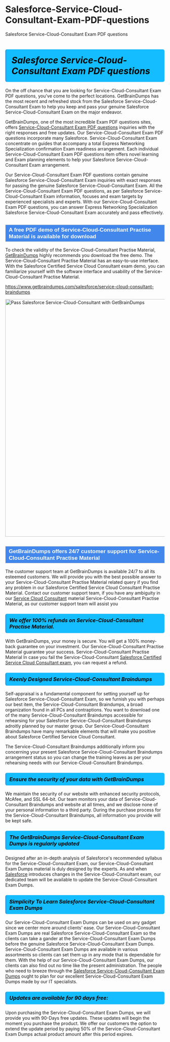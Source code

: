 # Salesforce-Service-Cloud-Consultant-Exam-PDF-questions
Salesforce Service-Cloud-Consultant Exam PDF questions
<h1><strong><span style="display: block; color: #000000; background: #14BDFF; border: 0.5px solid #AED6F1; border-left: 3px solid #3498DB; padding: .6em; border-radius: 6px;">                     <em>Salesforce Service-Cloud-Consultant <span class="exam_variation">Exam PDF questions</span> </em>                </span></strong>            </h1>                        <p>On the off chance that you are looking for Service-Cloud-Consultant <span class="exam_variation">Exam PDF questions</span>, you've come to the perfect locations.             GetBrainDumps has the most recent and refreshed stock from the Salesforce Service-Cloud-Consultant Exam to help you keep and pass your genuine Salesforce Service-Cloud-Consultant Exam on the major endeavor.</p>                        <p>GetBrainDumps, one of the most incredible <span class="exam_variation">Exam PDF questions</span> sites, offers <a href="https://www.getbraindumps.com/salesforce/service-cloud-consultant-braindumps">Service-Cloud-Consultant <span class="exam_variation">Exam PDF questions</span></a> inquiries with the right responses and free updates. Our Service-Cloud-Consultant <span class="exam_variation">Exam PDF questions</span> incorporate             many Salesforce. Service-Cloud-Consultant Exam concentrate on guides that accompany a total Express Networking Specialization confirmation Exam readiness arrangement. Each individual             Service-Cloud-Consultant <span class="exam_variation">Exam PDF questions</span> item offers novel learning and Exam planning elements to help your Salesforce Service-Cloud-Consultant Exam arrangement.</p>                        <p>Our Service-Cloud-Consultant <span class="exam_variation">Exam PDF questions</span> contain genuine Salesforce Service-Cloud-Consultant Exam inquiries with exact responses for passing the genuine Salesforce Service-Cloud-Consultant Exam. All the Service-Cloud-Consultant <span class="exam_variation">Exam PDF questions</span>,             as per Salesforce Service-Cloud-Consultant Exam information, focuses and exam targets by experienced specialists and experts. With our Service-Cloud-Consultant <span class="exam_variation">Exam PDF questions</span>, you can answer             Express Networking Specialization Salesforce Service-Cloud-Consultant Exam accurately and pass effectively.</p>                        <h2 style="background: #4287ec; border: 1px solid #cccccc; padding: 5px 10px;">                <span style="color: #ffffff;">                    <span style="font-size: 11pt;">                        <span style="line-height: normal;">                            <span style="font-family: Calibri,sans-serif;">                                <strong>                                    <span style="font-size: 13.0pt;">A free PDF demo of Service-Cloud-Consultant <span class="exam_variation2">Practise Material</span> is available for download</span>                                </strong>                            </span>                        </span>                    </span>                </span>            </h2>                        <p>To check the validity of the Service-Cloud-Consultant <span class="exam_variation2">Practise Material</span>, <a href="https://www.getbraindumps.com/">GetBrainDumps</a> highly recommends you download the free demo. The Service-Cloud-Consultant <span class="exam_variation2">Practise Material</span> has an easy-to-use interface.             With the Salesforce Certified Service Cloud Consultant exam demo, you can familiarize yourself with the software interface and usability of the Service-Cloud-Consultant <span class="exam_variation2">Practise Material</span>.</p>                        <p><a href="https://www.getbraindumps.com/salesforce/service-cloud-consultant-braindumps">https://www.getbraindumps.com/salesforce/service-cloud-consultant-braindumps</a></p>                        <p><a href="https://www.getbraindumps.com/"><img src="https://www.getbraindumps.com/images/get-updated-exam-questions-with-discount-getbraindumps.jpg" class="postImage" alt="Pass Salesforce Service-Cloud-Consultant with GetBrainDumps" width="750"></a></p>                            <h2 style="background: #4287ec; border: 1px solid #cccccc; padding: 5px 10px;">                <span style="color: #ffffff;">                    <span style="font-size: 11pt;">                        <span style="line-height: normal;">                            <span style="font-family: Calibri,sans-serif;">                                <strong>                                    <span style="font-size: 13.0pt;">GetBrainDumps offers 24/7 customer support for Service-Cloud-Consultant <span class="exam_variation2">Practise Material</span> </span>                                </strong>                            </span>                        </span>                    </span>                </span>            </h2>                        <p>The customer support team at GetBrainDumps is available 24/7 to all its esteemed customers. We will provide you with the best possible answer to your Service-Cloud-Consultant <span class="exam_variation2">Practise Material</span>            related query if you find any problem in our Salesforce Certified Service Cloud Consultant <span class="exam_variation2">Practise Material</span>. Contact our customer support team, if you have any ambiguity in             our <a href="https://www.getbraindumps.com/salesforce/service-cloud-consultant-braindumps.html">Service Cloud Consultant</a> material Service-Cloud-Consultant <span class="exam_variation2">Practise Material</span>, as our customer support team will assist you</p>                        <h3>                <strong>                    <span style="display: block; color: #000000; background: #14BDFF; border: 0.5px solid #AED6F1; border-left: 3px solid #3498DB; padding: .6em; border-radius: 6px;">                        <em>We offer 100% refunds on Service-Cloud-Consultant <span class="exam_variation2">Practise Material</span>.</em>                    </span>                </strong>            </h3>                        <p>With GetBrainDumps, your money is secure. You will get a 100% money-back guarantee on your investment. Our Service-Cloud-Consultant <span class="exam_variation2">Practise Material</span> guarantee your success.             Service-Cloud-Consultant <span class="exam_variation2">Practise Material</span> In case you fail the Service-Cloud-Consultant <a href="https://www.getbraindumps.com/salesforce/service-cloud-consultant-braindumps">Salesforce Certified Service Cloud Consultant exam</a>, you can request a refund.</p>                        <h3>                <strong>                    <span style="display: block; color: #000000; background: #14BDFF; border: 0.5px solid #AED6F1; border-left: 3px solid #3498DB; padding: .6em; border-radius: 6px;">                        <em>Keenly Designed Service-Cloud-Consultant <span class="exam_variation3">Braindumps</span></em>                    </span>                </strong>            </h3>                        <p>Self-appraisal is a fundamental component for setting yourself up for Salesforce Service-Cloud-Consultant Exam, so we furnish you with perhaps our best item, the Service-Cloud-Consultant <span class="exam_variation3">Braindumps</span>,             a broad organization found in all PCs and contraptions. You want to download one of the many Service-Cloud-Consultant <span class="exam_variation3">Braindumps</span> accessible for rehearsing for your             Salesforce Service-Cloud-Consultant <span class="exam_variation3">Braindumps</span> adroitly planned by our master group. Our Service-Cloud-Consultant <span class="exam_variation3">Braindumps</span> have many remarkable elements that will make you             positive about Salesforce Certified Service Cloud Consultant.</p>                        <p>The Service-Cloud-Consultant <span class="exam_variation3">Braindumps</span> additionally inform you concerning your present Salesforce Service-Cloud-Consultant <span class="exam_variation3">Braindumps</span> arrangement status so you can change the training             leaves as per your rehearsing needs with our Service-Cloud-Consultant <span class="exam_variation3">Braindumps</span>.</p>                        <h3>                <strong>                    <span style="display: block; color: #000000; background: #14BDFF; border: 0.5px solid #AED6F1; border-left: 3px solid #3498DB; padding: .6em; border-radius: 6px;">                        <em>Ensure the security of your data with GetBrainDumps </em>                    </span>                </strong>            </h3>                        <p>We maintain the security of our website with enhanced security protocols, McAfee, and SSL 64-bit. Our team monitors your data of Service-Cloud-Consultant <span class="exam_variation3">Braindumps</span> and website at all times,             and we disclose none of your personal information to a third party. During the purchase process for the Service-Cloud-Consultant <span class="exam_variation3">Braindumps</span>, all information you provide will be kept safe.</p>                        <h3>                <strong>                    <span style="display: block; color: #000000; background: #14BDFF; border: 0.5px solid #AED6F1; border-left: 3px solid #3498DB; padding: .6em; border-radius: 6px;">                        <em>The GetBrainDumps Service-Cloud-Consultant <span class="exam_variation4">Exam Dumps</span> is regularly updated </em>                    </span>                </strong>            </h3>                        <p>Designed after an in-depth analysis of Salesforce's recommended syllabus for the Service-Cloud-Consultant Exam, our Service-Cloud-Consultant <span class="exam_variation4">Exam Dumps</span> material is duly designed by the experts.             As and when <a href="https://www.getbraindumps.com/salesforce-braindumps.html">Salesforce</a> introduces changes in the Service-Cloud-Consultant exam, our dedicated team will be available to update the Service-Cloud-Consultant <span class="exam_variation4">Exam Dumps</span>.</p>                        <h3>                <strong>                    <span style="display: block; color: #000000; background: #14BDFF; border: 0.5px solid #AED6F1; border-left: 3px solid #3498DB; padding: .6em; border-radius: 6px;">                        <em>Simplicity To Learn Salesforce Service-Cloud-Consultant <span class="exam_variation4">Exam Dumps</span></em>                    </span>                </strong>            </h3>                        <p>Our Service-Cloud-Consultant <span class="exam_variation4">Exam Dumps</span> can be used on any gadget since we center more around clients' ease. Our Service-Cloud-Consultant <span class="exam_variation4">Exam Dumps</span> are real Salesforce Service-Cloud-Consultant Exam             so the clients can take a gander at the Service-Cloud-Consultant <span class="exam_variation4">Exam Dumps</span> before the genuine Salesforce Service-Cloud-Consultant <span class="exam_variation4">Exam Dumps</span>. Service-Cloud-Consultant <span class="exam_variation4">Exam Dumps</span> are available in various assortments             so clients can set them up in any mode that is dependable for them. With the help of our Service-Cloud-Consultant <span class="exam_variation4">Exam Dumps</span>, our clients can also find out no time like the present administration.             The people who need to breeze through the <a href="https://www.getbraindumps.com/salesforce/service-cloud-consultant-braindumps">Salesforce Service-Cloud-Consultant <span class="exam_variation4">Exam Dumps</span></a> ought to plan for our excellent Service-Cloud-Consultant <span class="exam_variation4">Exam Dumps</span> made by our IT specialists.</p>                        <h3>                <strong>                    <span style="display: block; color: #000000; background: #14BDFF; border: 0.5px solid #AED6F1; border-left: 3px solid #3498DB; padding: .6em; border-radius: 6px;">                        <em>Updates are available for 90 days free:</em>                    </span>                </strong>            </h3>                        <p>Upon purchasing the Service-Cloud-Consultant <span class="exam_variation4">Exam Dumps</span>, we will provide you with 90-Days free updates. These updates will begin the moment you purchase the product.             We offer our customers the option to extend the update period by paying 50% of the Service-Cloud-Consultant <span class="exam_variation4">Exam Dumps</span> actual product amount after this period expires.</p>                    
